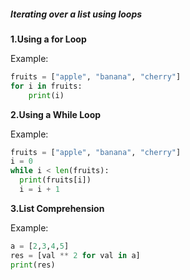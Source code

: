 #####  Iterating over a list using loops

**1.Using a for Loop**

Example:

```python
fruits = ["apple", "banana", "cherry"]
for i in fruits:
    print(i)
```

**2.Using a While Loop**

Example:
```python
fruits = ["apple", "banana", "cherry"]
i = 0
while i < len(fruits):
  print(fruits[i])
  i = i + 1
```

**3.List Comprehension**

Example:
```python
a = [2,3,4,5]
res = [val ** 2 for val in a]
print(res)
```